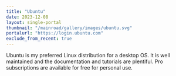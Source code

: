 ```yaml
---
title: "Ubuntu"
date: 2023-12-08
layout: single-portal
thumbnail: "/mainroad/gallery/images/ubuntu.svg"
portalurl: "https://login.ubuntu.com"
exclude_from_recent: true
---
```

Ubuntu is my preferred Linux distribution for a desktop OS. It is well maintained and the documentation and tutorials are plentiful. Pro subscriptions are available for free for personal use.